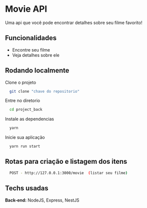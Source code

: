 # Movie API

Uma api que você pode encontrar detalhes sobre seu filme favorito!

## Funcionalidades

- Encontre seu filme
- Veja detalhes sobre ele

## Rodando localmente

Clone o projeto

```bash
  git clone "chave do repositorio"
```

Entre no diretorio

```bash
  cd project_back
```

Instale as dependencias

```bash
  yarn
```

Inicie sua aplicação

```bash
  yarn run start
```

## Rotas para criação e listagem dos itens

```bash
  POST - http://127.0.0.1:3000/movie  (listar seu filme)
```

## Techs usadas

**Back-end:** NodeJS, Express, NestJS
